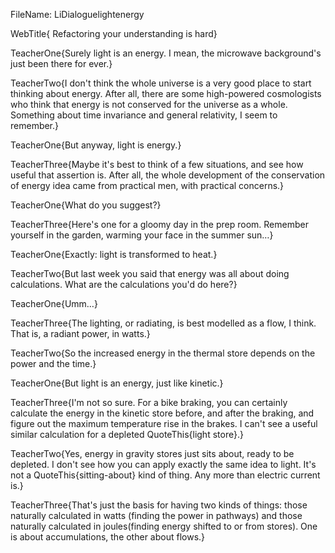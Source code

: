 FileName: LiDialoguelightenergy

WebTitle{ Refactoring your understanding is hard}

TeacherOne{Surely light is an energy. I mean, the microwave background's just been there for ever.}

TeacherTwo{I don't think the whole universe is a very good place to start thinking about energy. After all, there are some high-powered cosmologists who think that energy is not conserved for the universe as a whole. Something about time invariance and general relativity, I seem to remember.}

TeacherOne{But anyway, light is energy.}

TeacherThree{Maybe it's best to think of a few situations, and see how useful that assertion is. After all, the whole development of the conservation of energy idea came from practical men, with practical concerns.}

TeacherOne{What do you suggest?}

TeacherThree{Here's one for a gloomy day in the prep room. Remember yourself in the garden, warming your face in the summer sun&hellip;}

TeacherOne{Exactly: light is transformed to heat.}

TeacherTwo{But last week you said that energy was all about doing calculations. What are the calculations you'd do here?}

TeacherOne{Umm&hellip;}

 TeacherThree{The lighting, or radiating, is best modelled as a flow, I think. That is, a radiant power, in watts.}

 TeacherTwo{So the increased energy in the thermal store depends on the power and the time.}

 TeacherOne{But light is an energy, just like kinetic.}

 TeacherThree{I'm not so sure. For a bike braking, you can certainly calculate the energy in the kinetic store before, and after the braking, and figure out the maximum temperature rise in the brakes. I can't see a useful similar calculation for a depleted QuoteThis{light store}.}

 TeacherTwo{Yes, energy in gravity stores just sits about, ready to be depleted. I don't see how you can apply exactly the same idea to light. It's not a QuoteThis{sitting-about} kind of thing. Any more than electric current is.}

TeacherThree{That's just the basis for having two kinds of things: those naturally calculated in watts (finding the power in pathways) and those naturally calculated in joules(finding energy shifted to or from stores). One is about accumulations, the other about flows.}
